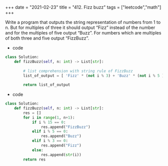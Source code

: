 +++ 
date = "2021-02-23"
title = "412. Fizz buzz"
tags = ["leetcode","math"]
+++

Write a program that outputs the string representation of numbers from 1 to n.
But for multiples of three it should output “Fizz” instead of the number and for the multiples of five output “Buzz”. For numbers which are multiples of both three and five output “FizzBuzz”.

- code
```py
class Solution:
    def fizzBuzz(self, n: int) -> List[str]:
        
        # list comprehension with string rule of FizzBuzz
        list_of_output = [ 'Fizz' * (not i % 3) + 'Buzz' * (not i % 5 ) or str(i) for i in range(1, n+1) ]
        
        return list_of_output

```
- code
```py
class Solution:
    def fizzBuzz(self, n: int) -> List[str]:
        res = []
        for i in range(1, n+1):
            if i % 15 == 0:
                res.append("FizzBuzz")
            elif i % 5 == 0:
                res.append("Buzz")
            elif i % 3 == 0:
                res.append("Fizz")
            else:
                res.append(str(i))
        return res

```

